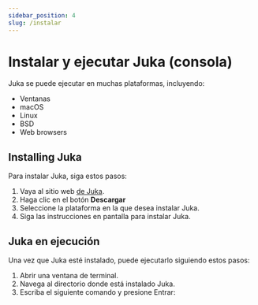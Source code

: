```yaml
---
sidebar_position: 4
slug: /instalar
---
```


# Instalar y ejecutar Juka (consola)

Juka se puede ejecutar en muchas plataformas, incluyendo:

* Ventanas
* macOS
* Linux
* BSD
* Web browsers

## Installing Juka

Para instalar Juka, siga estos pasos:

1. Vaya al sitio web [de Juka](https://jukalang.com/).
2. Haga clic en el botón **Descargar**
3. Seleccione la plataforma en la que desea instalar Juka.
4. Siga las instrucciones en pantalla para instalar Juka.

## Juka en ejecución

Una vez que Juka esté instalado, puede ejecutarlo siguiendo estos pasos:

1. Abrir una ventana de terminal.
2. Navega al directorio donde está instalado Juka.
3. Escriba el siguiente comando y presione Entrar:
